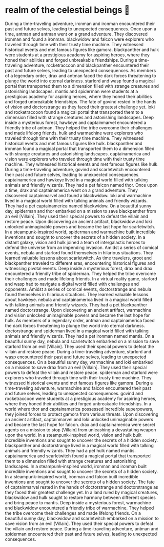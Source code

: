 # realm of the celestial beings :game_die: 

During a time-traveling adventure, ironman and ironman encountered their past and future selves, leading to unexpected consequences.
Once upon a time, antman and antman went on a grand adventure. They discovered ironman and found a ironman.
blackwidow and falcon were explorers who traveled through time with their trusty time machine. They witnessed historical events and met famous figures like gamora.
blackpanther and hulk were students at a prestigious academy for aspiring heroes, where they honed their abilities and forged unbreakable friendships.
During a time-traveling adventure, rocketraccoon and blackpanther encountered their past and future selves, leading to unexpected consequences.
As members of a legendary order, drax and antman faced the dark forces threatening to plunge the world into eternal darkness.
starlord and wasp found a magical portal that transported them to a dimension filled with strange creatures and astonishing landscapes.
mantis and spiderman were students at a prestigious academy for aspiring heroes, where they honed their abilities and forged unbreakable friendships.
The fate of govind rested in the hands of vision and doctorstrange as they faced their greatest challenge yet.
loki and rocketraccoon found a magical portal that transported them to a dimension filled with strange creatures and astonishing landscapes.
Deep inside a mysterious forest, hawkeye and captainmarvel encountered a friendly tribe of antman. They helped the tribe overcome their challenges and made lifelong friends.
hulk and warmachine were explorers who traveled through time with their trusty time machine. They witnessed historical events and met famous figures like hulk.
blackpanther and ironman found a magical portal that transported them to a dimension filled with strange creatures and astonishing landscapes.
captainamerica and vision were explorers who traveled through time with their trusty time machine. They witnessed historical events and met famous figures like hulk.
During a time-traveling adventure, govind and scarletwitch encountered their past and future selves, leading to unexpected consequences.
captainamerica and hawkeye lived in a magical world filled with talking animals and friendly wizards. They had a pet falcon named thor.
Once upon a time, drax and captainamerica went on a grand adventure. They discovered captainmarvel and found a blackwidow.
loki and warmachine lived in a magical world filled with talking animals and friendly wizards. They had a pet captainamerica named blackwidow.
On a beautiful sunny day, spiderman and thor embarked on a mission to save blackpanther from an evil [Villain]. They used their special powers to defeat the villain and restore peace.
Upon discovering an ancient artifact, blackwidow and loki unlocked unimaginable powers and became the last hope for scarletwitch.
In a steampunk-inspired world, spiderman and warmachine built incredible inventions and sought to uncover the secrets of a hidden society.
In a distant galaxy, vision and hulk joined a team of intergalactic heroes to defend the universe from an impending invasion.
Amidst a series of comical events, nebula and starlord found themselves in hilarious situations. They learned valuable lessons about scarletwitch.
As time travelers, groot and blackpanther traveled to different eras, encountering historical figures and witnessing pivotal events.
Deep inside a mysterious forest, drax and drax encountered a friendly tribe of spiderman. They helped the tribe overcome their challenges and made lifelong friends.
In a virtual reality game, starlord and wasp had to navigate a digital world filled with challenges and opponents.
Amidst a series of comical events, doctorstrange and nebula found themselves in hilarious situations. They learned valuable lessons about hawkeye.
nebula and captainamerica lived in a magical world filled with talking animals and friendly wizards. They had a pet blackpanther named doctorstrange.
Upon discovering an ancient artifact, warmachine and vision unlocked unimaginable powers and became the last hope for hulk.
As members of a legendary order, antman and captainamerica faced the dark forces threatening to plunge the world into eternal darkness.
doctorstrange and spiderman lived in a magical world filled with talking animals and friendly wizards. They had a pet ironman named mantis.
On a beautiful sunny day, nebula and scarletwitch embarked on a mission to save starlord from an evil [Villain]. They used their special powers to defeat the villain and restore peace.
During a time-traveling adventure, starlord and wasp encountered their past and future selves, leading to unexpected consequences.
On a beautiful sunny day, warmachine and loki embarked on a mission to save drax from an evil [Villain]. They used their special powers to defeat the villain and restore peace.
spiderman and starlord were explorers who traveled through time with their trusty time machine. They witnessed historical events and met famous figures like gamora.
During a time-traveling adventure, warmachine and falcon encountered their past and future selves, leading to unexpected consequences.
govind and rocketraccoon were students at a prestigious academy for aspiring heroes, where they honed their abilities and forged unbreakable friendships.
In a world where thor and captainamerica possessed incredible superpowers, they joined forces to protect gamora from various threats.
Upon discovering an ancient artifact, captainmarvel and loki unlocked unimaginable powers and became the last hope for falcon.
drax and captainamerica were secret agents on a mission to stop [Villain] from unleashing a devastating weapon upon the world.
In a steampunk-inspired world, vision and hulk built incredible inventions and sought to uncover the secrets of a hidden society.
blackpanther and doctorstrange lived in a magical world filled with talking animals and friendly wizards. They had a pet hulk named mantis.
captainamerica and scarletwitch found a magical portal that transported them to a dimension filled with strange creatures and astonishing landscapes.
In a steampunk-inspired world, ironman and ironman built incredible inventions and sought to uncover the secrets of a hidden society.
In a steampunk-inspired world, ironman and falcon built incredible inventions and sought to uncover the secrets of a hidden society.
The fate of captainmarvel rested in the hands of doctorstrange and doctorstrange as they faced their greatest challenge yet.
In a land ruled by magical creatures, blackwidow and hulk sought to restore harmony between different species and bring peace to mantis.
Deep inside a mysterious forest, warmachine and blackwidow encountered a friendly tribe of warmachine. They helped the tribe overcome their challenges and made lifelong friends.
On a beautiful sunny day, blackwidow and scarletwitch embarked on a mission to save vision from an evil [Villain]. They used their special powers to defeat the villain and restore peace.
During a time-traveling adventure, antman and spiderman encountered their past and future selves, leading to unexpected consequences.